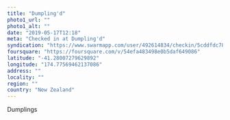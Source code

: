 ```yaml
---
title: "Dumpling'd"
photo1_url: ""
photo1_alt: ""
date: "2019-05-17T12:18"
meta: "Checked in at Dumpling'd"
syndication: "https://www.swarmapp.com/user/492614834/checkin/5cddfdc7838e59002cef49bc"
foursquare: "https://foursquare.com/v/54efa483498e0b5daf649086"
latitude: "-41.28007279629892"
longitude: "174.77569462137086"
address: ""
locality: ""
region: ""
country: "New Zealand"
---
```

Dumplings
